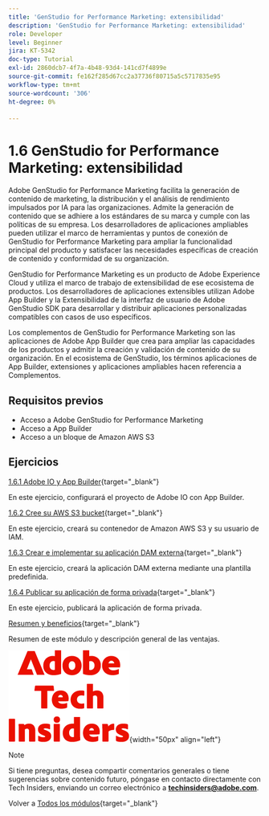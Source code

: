 ```yaml
---
title: 'GenStudio for Performance Marketing: extensibilidad'
description: 'GenStudio for Performance Marketing: extensibilidad'
role: Developer
level: Beginner
jira: KT-5342
doc-type: Tutorial
exl-id: 2860dcb7-4f7a-4b48-93d4-141cd7f4899e
source-git-commit: fe162f285d67cc2a37736f80715a5c5717835e95
workflow-type: tm+mt
source-wordcount: '306'
ht-degree: 0%

---
```


# 1.6 GenStudio for Performance Marketing: extensibilidad

Adobe GenStudio for Performance Marketing facilita la generación de contenido de marketing, la distribución y el análisis de rendimiento impulsados por IA para las organizaciones. Admite la generación de contenido que se adhiere a los estándares de su marca y cumple con las políticas de su empresa. Los desarrolladores de aplicaciones ampliables pueden utilizar el marco de herramientas y puntos de conexión de GenStudio for Performance Marketing para ampliar la funcionalidad principal del producto y satisfacer las necesidades específicas de creación de contenido y conformidad de su organización.

GenStudio for Performance Marketing es un producto de Adobe Experience Cloud y utiliza el marco de trabajo de extensibilidad de ese ecosistema de productos. Los desarrolladores de aplicaciones extensibles utilizan Adobe App Builder y la Extensibilidad de la interfaz de usuario de Adobe GenStudio SDK para desarrollar y distribuir aplicaciones personalizadas compatibles con casos de uso específicos.

Los complementos de GenStudio for Performance Marketing son las aplicaciones de Adobe App Builder que crea para ampliar las capacidades de los productos y admitir la creación y validación de contenido de su organización. En el ecosistema de GenStudio, los términos aplicaciones de App Builder, extensiones y aplicaciones ampliables hacen referencia a Complementos.

## Requisitos previos

- Acceso a Adobe GenStudio for Performance Marketing
- Acceso a App Builder
- Acceso a un bloque de Amazon AWS S3

## Ejercicios

[1.6.1 Adobe IO y App Builder](./ex1.md){target="_blank"}

En este ejercicio, configurará el proyecto de Adobe IO con App Builder.

[1.6.2 Cree su AWS S3 bucket](./ex2.md){target="_blank"}

En este ejercicio, creará su contenedor de Amazon AWS S3 y su usuario de IAM.

[1.6.3 Crear e implementar su aplicación DAM externa](./ex3.md){target="_blank"}

En este ejercicio, creará la aplicación DAM externa mediante una plantilla predefinida.

[1.6.4 Publicar su aplicación de forma privada](./ex4.md){target="_blank"}

En este ejercicio, publicará la aplicación de forma privada.

[Resumen y beneficios](./summary.md){target="_blank"}

Resumen de este módulo y descripción general de las ventajas.

![Perspectivas técnicas](./../../../assets/images/techinsiders.png){width="50px" align="left"}

>[!NOTE]
>
>Si tiene preguntas, desea compartir comentarios generales o tiene sugerencias sobre contenido futuro, póngase en contacto directamente con Tech Insiders, enviando un correo electrónico a **techinsiders@adobe.com**.

Volver a [Todos los módulos](../../../overview.md){target="_blank"}
